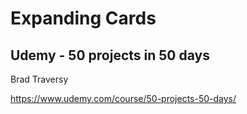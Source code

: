 # Expanding Cards

## Udemy - 50 projects in 50 days
Brad Traversy

https://www.udemy.com/course/50-projects-50-days/
